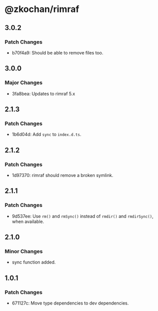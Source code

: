 # @zkochan/rimraf

## 3.0.2

### Patch Changes

- b70f4a9: Should be able to remove files too.

## 3.0.0

### Major Changes

- 3fa8bea: Updates to rimraf 5.x

## 2.1.3

### Patch Changes

- 1b6d04d: Add `sync` to `index.d.ts`.

## 2.1.2

### Patch Changes

- 1d97370: rimraf should remove a broken symlink.

## 2.1.1

### Patch Changes

- 9d537ee: Use `rm()` and `rmSync()` instead of `rmdir()` and `rmdirSync()`, when available.

## 2.1.0

### Minor Changes

- sync function added.

## 1.0.1

### Patch Changes

- 671127c: Move type dependencies to dev dependencies.
